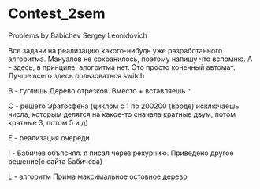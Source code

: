 # Contest_2sem
Problems by Babichev Sergey Leonidovich

Все задачи на реализацию какого-нибудь уже разработанного алгоритма. Мануалов не сохранилось, поэтому напишу что вспомню.
A - здесь, в принципе, алогритма нет. Это просто конечный автомат. Лучше всего здесь пользоваться switch

B - гуглишь Дерево отрезков. Вместо + вставляешь ^

С - решето Эратосфена (циклом с 1 по 200200 (вроде) исключаешь числа, которым делятся на какое-то сначала кратные двум, потом кратные 3, потом 5 и д)

E - реализация очереди

I - Бабичев объяснял. я писал через рекурчию. Приведено другое решение(с сайта Бабичева)

L - алгоритм Прима максимальное остовное дерево
